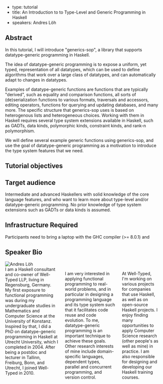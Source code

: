 - type: tutorial
- title: An Introduction to to Type-Level and Generic Programming in Haskell
- speakers: Andres Löh

## Abstract
In this tutorial, I will introduce "generics-sop", a library that
supports datatype-generic programming in Haskell.

The idea of datatype-generic programming is to expose a uniform,
yet typed, representation of all datatypes, which can be used to
define algorithms that work over a large class of datatypes, and
can automatically adapt to changes in datatypes.

Examples of datatype-generic functions are functions that are typically
"derived", such as equality and comparison functions, all sorts of
(de)serialization functions to various formats, traversals and
accessors, editing operators, functions for querying and updating
databases, and many more.
The specific structure that generics-sop uses is based on heterogenous
lists and heterogeneous choices. Working with them in Haskell requires
several type system extensions available in Haskell, such as GADTs,
data kinds, polymorphic kinds, constraint kinds, and rank-n
polymorphism.

We will define several example generic functions using generics-sop,
and use the goal of datatype-generic programming as a motivation to
introduce the type system features that we need.

## Tutorial objectives


## Target audience
Intermediate and advanced Haskellers with solid knowledge
of the core language features, and who want to learn more about type-level
and/or datatype-generic programming. No prior knowledge of type system
extensions such as GADTs or data kinds is assumed.

## Infrastructure Required
Participants need to bring a laptop with the GHC compiler (>= 8.0.1) and

## Speaker Bio
<div class="row" media:type="text/omd">

<div class="medium-4 columns">
<img src="img/User_silhouette_512.png" alt="Andres Löh"></img>
</div>

<div class="medium-8 columns" media:type="text/omd">
I am a Haskell consultant and co-owner of Well-Typed LLP, living in
Regensburg, Germany. My first exposure to functional programming was during
my undergraduate studies in Mathematics and Computer Science at the
University of Konstanz. Inspired by that, I did a PhD on datatype-generic
programming in Haskell at Utrecht University, which I completed in 2004. After
being a postdoc and lecturer in Tallinn, Freiburg, Bonn, and Utrecht, I joined
Well-Typed in 2010.

I am very interested in applying functional programming to real-world
problems, and in particular in designing a programming language and its type
system such that it facilitates code reuse and code evolution. To me,
datatype-generic programming is an important technique to achieve these goals.
Other research interests of mine include domain-specific languages, dependent
types, parallel and concurrent programming, and version control.

At Well-Typed, I'm working on various projects for companies that use Haskell,
as well as on open-source Haskell projects. I enjoy finding many opportunities
to apply Computer Science research (other people's as well as mine) in
practice. I am also responsible for designing and developing our Haskell training courses.
</div>

</div>
